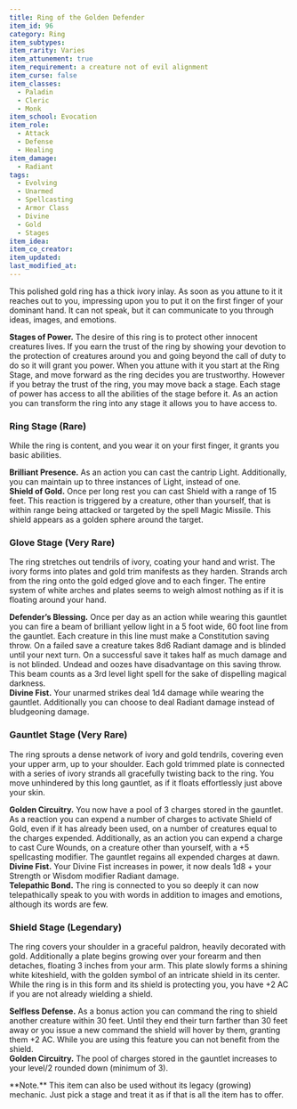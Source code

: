 ```yaml
---
title: Ring of the Golden Defender
item_id: 96
category: Ring
item_subtypes:
item_rarity: Varies
item_attunement: true
item_requirement: a creature not of evil alignment
item_curse: false
item_classes:
  - Paladin
  - Cleric
  - Monk
item_school: Evocation
item_role:
  - Attack
  - Defense
  - Healing
item_damage:
  - Radiant
tags:
  - Evolving
  - Unarmed
  - Spellcasting
  - Armor Class
  - Divine
  - Gold
  - Stages
item_idea:
item_co_creator:
item_updated:
last_modified_at:
---
```


This polished gold ring has a thick ivory inlay. As soon as you attune to it it reaches out to you, impressing upon you to put it on the first finger of your dominant hand. It can not speak, but it can communicate to you through ideas, images, and emotions.

**Stages of Power.** The desire of this ring is to protect other innocent creatures lives. If you earn the trust of the ring by showing your devotion to the protection of creatures around you and going beyond the call of duty to do so it will grant you power. When you attune with it you start at the Ring Stage, and move forward as the ring decides you are trustworthy. However if you betray the trust of the ring, you may move back a stage.
Each stage of power has access to all the abilities of the stage before it. As an action you can transform the ring into any stage it allows you to have access to.

<!--excerpt-->
### Ring Stage (Rare)
While the ring is content, and you wear it on your first finger, it grants you basic abilities.

**Brilliant Presence.** As an action you can cast the cantrip <magic-spell>Light</magic-spell>. Additionally, you can maintain up to three instances of <magic-spell>Light</magic-spell>, instead of one.    
**Shield of Gold.** Once per long rest you can cast <magic-spell>Shield</magic-spell> with a range of 15 feet. This reaction is triggered by a creature, other than yourself, that is within range being attacked or targeted by the spell Magic Missile. This shield appears as a golden sphere around the target.

### Glove Stage (Very Rare)
The ring stretches out tendrils of ivory, coating your hand and wrist. The ivory forms into plates and gold trim manifests as they harden. Strands arch from the ring onto the gold edged glove and to each finger. The entire system of white arches and plates seems to weigh almost nothing as if it is floating around your hand.

**Defender’s Blessing.** Once per day as an action while wearing this gauntlet you can fire a beam of brilliant yellow light in a 5 foot wide, 60 foot line from the gauntlet. Each creature in this line must make a Constitution saving throw. On a failed save a creature takes 8d6 Radiant damage and is blinded until your next turn. On a successful save it takes half as much damage and is not blinded. Undead and oozes have disadvantage on this saving throw. This beam counts as a 3rd level light spell for the sake of dispelling magical darkness.    
**Divine Fist.** Your unarmed strikes deal 1d4 damage while wearing the gauntlet. Additionally you can choose to deal Radiant damage instead of bludgeoning damage.

### Gauntlet Stage (Very Rare)
The ring sprouts a dense network of ivory and gold tendrils, covering even your upper arm, up to your shoulder. Each gold trimmed plate is connected with a series of ivory strands all gracefully twisting back to the ring. You move unhindered by this long gauntlet, as if it floats effortlessly just above your skin.

**Golden Circuitry.** You now have a pool of 3 charges stored in the gauntlet. As a reaction you can expend a number of charges to activate Shield of Gold, even if it has already been used, on a number of creatures equal to the charges expended.
Additionally, as an action you can expend a charge to cast <magic-spell>Cure Wounds</magic-spell>, on a creature other than yourself, with a +5 spellcasting modifier.
The gauntlet regains all expended charges at dawn.    
**Divine Fist.** Your Divine Fist increases in power, it now deals 1d8 + your Strength or Wisdom modifier Radiant damage.    
**Telepathic Bond.** The ring is connected to you so deeply it can now telepathically speak to you with words in addition to images and emotions, although its words are few.

### Shield Stage (Legendary)
The ring covers your shoulder in a graceful paldron, heavily decorated with gold. Additionally a plate begins growing over your forearm and then detaches, floating 3 inches from your arm. This plate slowly forms a shining white kiteshield, with the golden symbol of an intricate shield in its center.
While the ring is in this form and its shield is protecting you, you have +2 AC if you are not already wielding a shield.

**Selfless Defense.** As a bonus action you can command the ring to shield another creature within 30 feet. Until they end their turn farther than 30 feet away or you issue a new command the shield will hover by them, granting them +2 AC. While you are using this feature you can not benefit from the shield.    
**Golden Circuitry.** The pool of charges stored in the gauntlet increases to your level/2 rounded down (minimum of 3).

<div class="note">
**Note.** This item can also be used without its legacy (growing) mechanic. Just pick a stage and treat it as if that is all the item has to offer.
</div>